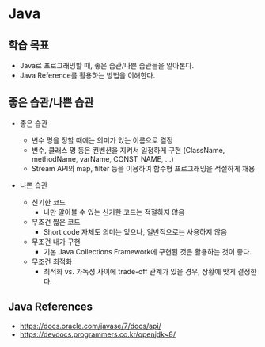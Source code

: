 # Java

## 학습 목표

- Java로 프로그래밍할 때, 좋은 습관/나쁜 습관들을 알아본다.
- Java Reference를 활용하는 방법을 이해한다.

## 좋은 습관/나쁜 습관

- 좋은 습관
  - 변수 명을 정할 때에는 의미가 있는 이름으로 결정
  - 변수, 클래스 명 등은 컨벤션을 지켜서 일정하게 구현 (ClassName, methodName, varName, CONST_NAME, ...)
  - Stream API의 map, filter 등을 이용하여 함수형 프로그래밍을 적절하게 채용

- 나쁜 습관
  - 신기한 코드
    - 나만 알아볼 수 있는 신기한 코드는 적절하지 않음
  - 무조건 짧은 코드
    - Short code 자체도 의미는 있으나, 일반적으로는 사용하지 않음
  - 무조건 내가 구현
    - 기본 Java Collections Framework에 구현된 것은 활용하는 것이 좋다.
  - 무조건 최적화
    - 최적화 vs. 가독성 사이에 trade-off 관계가 있을 경우, 상황에 맞게 결정한다.

## Java References

- <https://docs.oracle.com/javase/7/docs/api/>
- <https://devdocs.programmers.co.kr/openjdk~8/>
